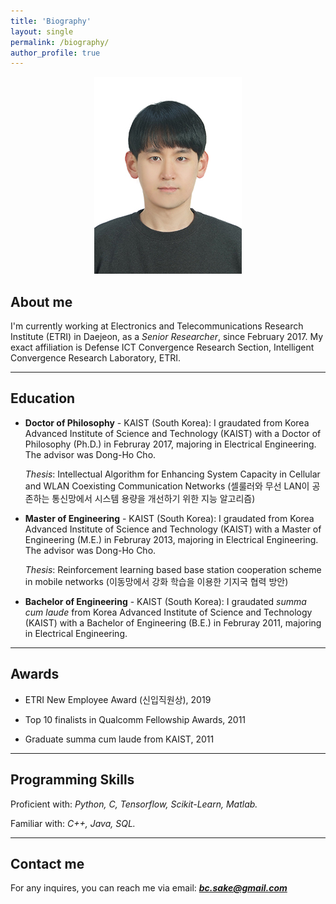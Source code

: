 ```yaml
---
title: 'Biography'
layout: single
permalink: /biography/
author_profile: true
---
```



<center><img src="/assets/bcchung.jpg"></center>


## About me

I'm currently working at Electronics and Telecommunications Research Institute (ETRI) in Daejeon, as a *Senior Researcher*, since February 2017. My exact affiliation is Defense ICT Convergence Research Section, Intelligent Convergence Research Laboratory, ETRI.

---


## Education

- **Doctor of Philosophy** - KAIST (South Korea):
  I graudated from Korea Advanced Institute of Science and Technology (KAIST) with a Doctor of Philosophy (Ph.D.) in Februray 2017, majoring in Electrical Engineering. The advisor was Dong-Ho Cho.
  
  *Thesis*: Intellectual Algorithm for Enhancing System Capacity in Cellular and WLAN Coexisting Communication Networks (셀룰러와 무선 LAN이 공존하는 통신망에서 시스템 용량을 개선하기 위한 지능 알고리즘)

- **Master of Engineering** - KAIST (South Korea):
  I graudated from Korea Advanced Institute of Science and Technology (KAIST) with a Master of Engineering (M.E.) in Februray 2013, majoring in Electrical Engineering. The advisor was Dong-Ho Cho.
  
  *Thesis*: Reinforcement learning based base station cooperation scheme in mobile networks (이동망에서 강화 학습을 이용한 기지국 협력 방안)
  
- **Bachelor of Engineering** - KAIST (South Korea):
  I graudated *summa cum laude* from Korea Advanced Institute of Science and Technology (KAIST) with a Bachelor of Engineering (B.E.) in Februray 2011, majoring in Electrical Engineering.

---


## Awards

- ETRI New Employee Award (신입직원상), 2019

- Top 10 finalists in Qualcomm Fellowship Awards, 2011

- Graduate summa cum laude from KAIST, 2011

---


## Programming Skills

Proficient with: *Python, C, Tensorflow, Scikit-Learn, Matlab.*

Familiar with: *C++, Java, SQL.*

---


## Contact me

For any inquires, you can reach me via email: **_[bc.sake@gmail.com](mailto:bc.sake@gmail.com)_**
